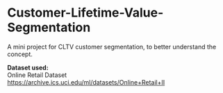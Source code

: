 # Customer-Lifetime-Value-Segmentation
 A mini project for CLTV customer segmentation, to better understand the concept.
 
 **Dataset used:**  
 Online Retail Dataset  
 https://archive.ics.uci.edu/ml/datasets/Online+Retail+II  
